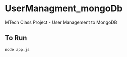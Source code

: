 # UserManagment_mongoDb

MTech Class Project - User Management to MongoDB 

## To Run 

```bash
node app.js 
```